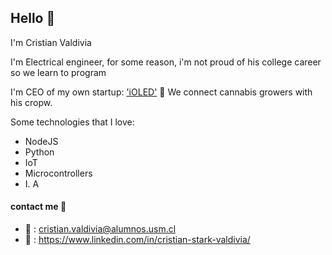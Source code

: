 ## Hello 👋


I'm Cristian Valdivia

I'm Electrical engineer, for some reason, i'm not proud of his college career so we learn to program

I'm CEO of my own startup: ['iOLED'](https://www.ioled.cl/) :herb: We connect cannabis growers with his cropw. 

Some technologies that I love:

- NodeJS
- Python
- IoT 
- Microcontrollers
- I. A

#### contact me 📱
- 📧 : cristian.valdivia@alumnos.usm.cl
- 💼 : https://www.linkedin.com/in/cristian-stark-valdivia/